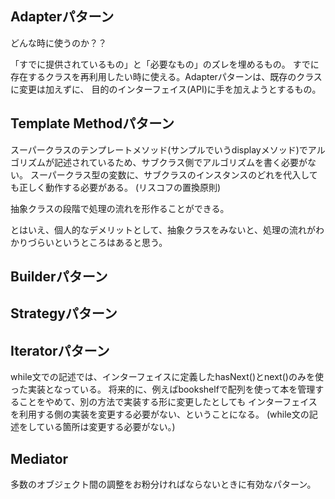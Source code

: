 ## Adapterパターン

どんな時に使うのか？？

「すでに提供されているもの」と「必要なもの」のズレを埋めるもの。
すでに存在するクラスを再利用したい時に使える。Adapterパターンは、既存のクラスに変更は加えずに、
目的のインターフェイス(API)に手を加えようとするもの。


## Template Methodパターン

スーパークラスのテンプレートメソッド(サンプルでいうdisplayメソッド)でアルゴリズムが記述されているため、サブクラス側でアルゴリズムを書く必要がない。
スーパークラス型の変数に、サブクラスのインスタンスのどれを代入しても正しく動作する必要がある。
(リスコフの置換原則)

抽象クラスの段階で処理の流れを形作ることができる。

とはいえ、個人的なデメリットとして、抽象クラスをみないと、処理の流れがわかりづらいというところはあると思う。


## Builderパターン


## Strategyパターン


## Iteratorパターン

while文での記述では、インターフェイスに定義したhasNext()とnext()のみを使った実装となっている。
将来的に、例えばbookshelfで配列を使って本を管理することをやめて、別の方法で実装する形に変更したとしても
インターフェイスを利用する側の実装を変更する必要がない、ということになる。
(while文の記述をしている箇所は変更する必要がない。)


## Mediator

多数のオブジェクト間の調整をお粉分ければならないときに有効なパターン。
